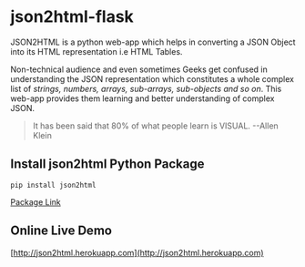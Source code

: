 json2html-flask
===============

JSON2HTML is a python web-app which helps in converting a JSON Object into its HTML representation i.e HTML Tables.

Non-technical audience and even sometimes Geeks get confused in understanding the JSON representation which constitutes a whole complex list of *strings, numbers, arrays, sub-arrays, sub-objects and so on*. This web-app provides them learning and better understanding of complex JSON.

> It has been said that 80% of what people learn is VISUAL.
> --Allen Klein

Install json2html Python Package
--------------------------------

```Shell
pip install json2html
```

[Package Link](https://github.com/softvar/json2html)

Online Live Demo
----------------

[http://json2html.herokuapp.com](http://json2html.herokuapp.com)
